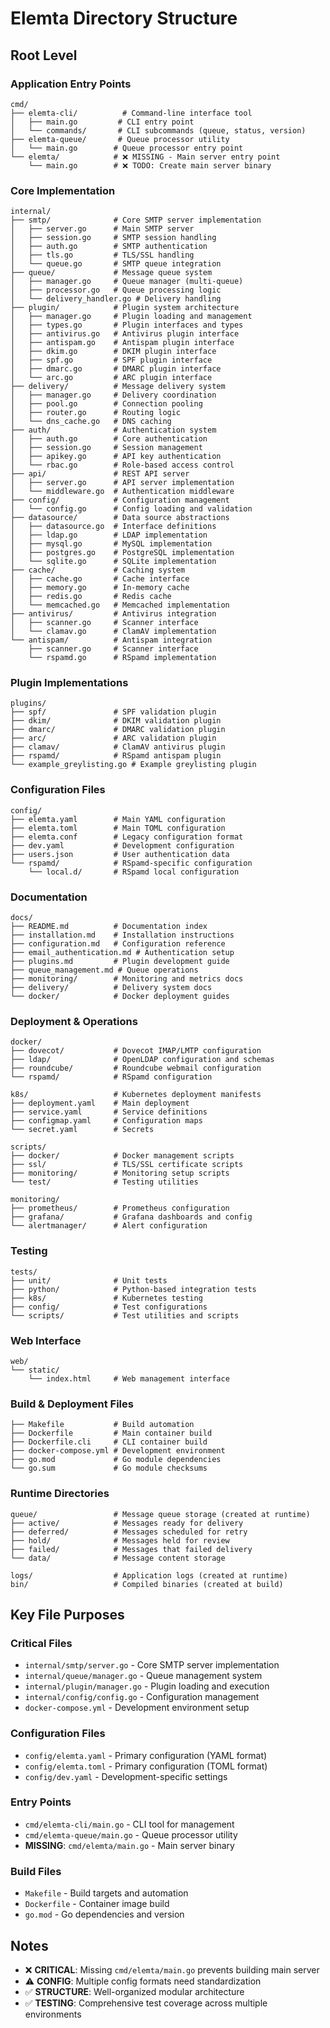 # Elemta Directory Structure

## Root Level

### Application Entry Points
```
cmd/
├── elemta-cli/          # Command-line interface tool
│   ├── main.go         # CLI entry point
│   └── commands/       # CLI subcommands (queue, status, version)
├── elemta-queue/       # Queue processor utility
│   └── main.go        # Queue processor entry point
└── elemta/            # ❌ MISSING - Main server entry point
    └── main.go        # ❌ TODO: Create main server binary
```

### Core Implementation
```
internal/
├── smtp/              # Core SMTP server implementation
│   ├── server.go      # Main SMTP server
│   ├── session.go     # SMTP session handling
│   ├── auth.go        # SMTP authentication
│   ├── tls.go         # TLS/SSL handling
│   └── queue.go       # SMTP queue integration
├── queue/             # Message queue system
│   ├── manager.go     # Queue manager (multi-queue)
│   ├── processor.go   # Queue processing logic
│   └── delivery_handler.go # Delivery handling
├── plugin/            # Plugin system architecture
│   ├── manager.go     # Plugin loading and management
│   ├── types.go       # Plugin interfaces and types
│   ├── antivirus.go   # Antivirus plugin interface
│   ├── antispam.go    # Antispam plugin interface
│   ├── dkim.go        # DKIM plugin interface
│   ├── spf.go         # SPF plugin interface
│   ├── dmarc.go       # DMARC plugin interface
│   └── arc.go         # ARC plugin interface
├── delivery/          # Message delivery system
│   ├── manager.go     # Delivery coordination
│   ├── pool.go        # Connection pooling
│   ├── router.go      # Routing logic
│   └── dns_cache.go   # DNS caching
├── auth/              # Authentication system
│   ├── auth.go        # Core authentication
│   ├── session.go     # Session management
│   ├── apikey.go      # API key authentication
│   └── rbac.go        # Role-based access control
├── api/               # REST API server
│   ├── server.go      # API server implementation
│   └── middleware.go  # Authentication middleware
├── config/            # Configuration management
│   └── config.go      # Config loading and validation
├── datasource/        # Data source abstractions
│   ├── datasource.go  # Interface definitions
│   ├── ldap.go        # LDAP implementation
│   ├── mysql.go       # MySQL implementation
│   ├── postgres.go    # PostgreSQL implementation
│   └── sqlite.go      # SQLite implementation
├── cache/             # Caching system
│   ├── cache.go       # Cache interface
│   ├── memory.go      # In-memory cache
│   ├── redis.go       # Redis cache
│   └── memcached.go   # Memcached implementation
├── antivirus/         # Antivirus integration
│   ├── scanner.go     # Scanner interface
│   └── clamav.go      # ClamAV implementation
└── antispam/          # Antispam integration
    ├── scanner.go     # Scanner interface
    └── rspamd.go      # RSpamd implementation
```

### Plugin Implementations
```
plugins/
├── spf/               # SPF validation plugin
├── dkim/              # DKIM validation plugin
├── dmarc/             # DMARC validation plugin
├── arc/               # ARC validation plugin
├── clamav/            # ClamAV antivirus plugin
├── rspamd/            # RSpamd antispam plugin
└── example_greylisting.go # Example greylisting plugin
```

### Configuration Files
```
config/
├── elemta.yaml        # Main YAML configuration
├── elemta.toml        # Main TOML configuration
├── elemta.conf        # Legacy configuration format
├── dev.yaml           # Development configuration
├── users.json         # User authentication data
└── rspamd/            # RSpamd-specific configuration
    └── local.d/       # RSpamd local configuration
```

### Documentation
```
docs/
├── README.md          # Documentation index
├── installation.md    # Installation instructions
├── configuration.md   # Configuration reference
├── email_authentication.md # Authentication setup
├── plugins.md         # Plugin development guide
├── queue_management.md # Queue operations
├── monitoring/        # Monitoring and metrics docs
├── delivery/          # Delivery system docs
└── docker/            # Docker deployment guides
```

### Deployment & Operations
```
docker/
├── dovecot/           # Dovecot IMAP/LMTP configuration
├── ldap/              # OpenLDAP configuration and schemas
├── roundcube/         # Roundcube webmail configuration
└── rspamd/            # RSpamd configuration

k8s/                   # Kubernetes deployment manifests
├── deployment.yaml    # Main deployment
├── service.yaml       # Service definitions
├── configmap.yaml     # Configuration maps
└── secret.yaml        # Secrets

scripts/
├── docker/            # Docker management scripts
├── ssl/               # TLS/SSL certificate scripts
├── monitoring/        # Monitoring setup scripts
└── test/              # Testing utilities

monitoring/
├── prometheus/        # Prometheus configuration
├── grafana/           # Grafana dashboards and config
└── alertmanager/      # Alert configuration
```

### Testing
```
tests/
├── unit/              # Unit tests
├── python/            # Python-based integration tests
├── k8s/               # Kubernetes testing
├── config/            # Test configurations
└── scripts/           # Test utilities and scripts
```

### Web Interface
```
web/
└── static/
    └── index.html     # Web management interface
```

### Build & Deployment Files
```
├── Makefile           # Build automation
├── Dockerfile         # Main container build
├── Dockerfile.cli     # CLI container build
├── docker-compose.yml # Development environment
├── go.mod             # Go module dependencies
└── go.sum             # Go module checksums
```

### Runtime Directories
```
queue/                 # Message queue storage (created at runtime)
├── active/            # Messages ready for delivery
├── deferred/          # Messages scheduled for retry
├── hold/              # Messages held for review
├── failed/            # Messages that failed delivery
└── data/              # Message content storage

logs/                  # Application logs (created at runtime)
bin/                   # Compiled binaries (created at build)
```

## Key File Purposes

### Critical Files
- `internal/smtp/server.go` - Core SMTP server implementation
- `internal/queue/manager.go` - Queue management system
- `internal/plugin/manager.go` - Plugin loading and execution
- `internal/config/config.go` - Configuration management
- `docker-compose.yml` - Development environment setup

### Configuration Files
- `config/elemta.yaml` - Primary configuration (YAML format)
- `config/elemta.toml` - Primary configuration (TOML format)  
- `config/dev.yaml` - Development-specific settings

### Entry Points
- `cmd/elemta-cli/main.go` - CLI tool for management
- `cmd/elemta-queue/main.go` - Queue processor utility
- **MISSING**: `cmd/elemta/main.go` - Main server binary

### Build Files
- `Makefile` - Build targets and automation
- `Dockerfile` - Container image build
- `go.mod` - Go dependencies and version

## Notes
- ❌ **CRITICAL**: Missing `cmd/elemta/main.go` prevents building main server
- ⚠️ **CONFIG**: Multiple config formats need standardization
- ✅ **STRUCTURE**: Well-organized modular architecture
- ✅ **TESTING**: Comprehensive test coverage across multiple environments 